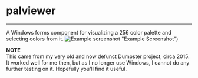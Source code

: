 # palviewer
---
A Windows forms component for visualizing a 256 color palette and selecting colors from it.
![Example screenshot](screenshot.jpg?raw=true) "Example Screenshot")

**NOTE**  
This came from my very old and now defunct Dumpster project, circa 2015. It worked well for me then, but as I no longer use Windows, I cannot do any further testing on it. Hopefully you'll find it useful.
